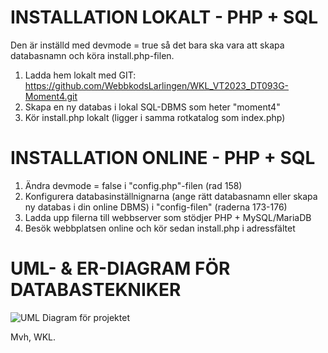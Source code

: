 # INSTALLATION LOKALT - PHP + SQL

Den är inställd med devmode = true så det bara ska vara att skapa databasnamn och köra install.php-filen.

1. Ladda hem lokalt med GIT: https://github.com/WebbkodsLarlingen/WKL_VT2023_DT093G-Moment4.git
2. Skapa en ny databas i lokal SQL-DBMS som heter "moment4"
3. Kör install.php lokalt (ligger i samma rotkatalog som index.php)

# INSTALLATION ONLINE - PHP + SQL

1. Ändra devmode = false i "config.php"-filen (rad 158)
2. Konfigurera databasinställnignarna (ange rätt databasnamn eller skapa ny databas i din online DBMS) i "config-filen" (raderna 173-176)
3. Ladda upp filerna till webbserver som stödjer PHP + MySQL/MariaDB
4. Besök webbplatsen online och kör sedan install.php i adressfältet

# UML- & ER-DIAGRAM FÖR DATABASTEKNIKER

![UML Diagram för projektet](https://github.com/Webbutvecklings-programmet/moment4_vt23-WebbkodsLarlingen/blob/f3d053503d58e94e20af3f0dafd9bd4eef9be727/UML_ER_Diagram_Moment4_maka2207.png)

Mvh,
WKL.
